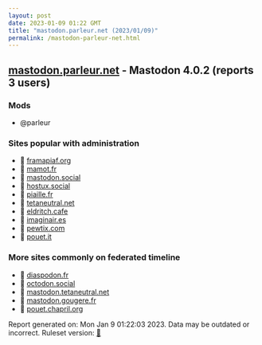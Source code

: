 ```yaml
---
layout: post
date: 2023-01-09 01:22 GMT
title: "mastodon.parleur.net (2023/01/09)"
permalink: /mastodon-parleur-net.html
---
```



## [mastodon.parleur.net](https://mastodon.parleur.net) - Mastodon 4.0.2 (reports 3 users)

### Mods
 * @parleur

### Sites popular with administration

* 🐘 [framapiaf.org](/framapiaf-org.html)
* 🐘 [mamot.fr](/mamot-fr.html)
* 🐘 [mastodon.social](/mastodon-social.html)
* 🐘 [hostux.social](/hostux-social.html)
* 🐘 [piaille.fr](/piaille-fr.html)
* 🐘 [tetaneutral.net](/tetaneutral-net.html)
* 🐘 [eldritch.cafe](/eldritch-cafe.html)
* 🐘 [imaginair.es](/imaginair-es.html)
* 🐘 [pewtix.com](/pewtix-com.html)
* 🐘 [pouet.it](/pouet-it.html)

### More sites commonly on federated timeline

* 🐘 [diaspodon.fr](/diaspodon-fr.html)
* 🐘 [octodon.social](/octodon-social.html)
* 🐘 [mastodon.tetaneutral.net](/mastodon-tetaneutral-net.html)
* 🐘 [mastodon.gougere.fr](/mastodon-gougere-fr.html)
* 🐘 [pouet.chapril.org](/pouet-chapril-org.html)

Report generated on: Mon Jan  9 01:22:03 2023. Data may be outdated or incorrect.
Ruleset version: [🏀](/version-basketball)
